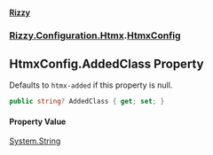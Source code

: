 #### [Rizzy](index.md 'index')
### [Rizzy.Configuration.Htmx](Rizzy.Configuration.Htmx.md 'Rizzy.Configuration.Htmx').[HtmxConfig](Rizzy.Configuration.Htmx.HtmxConfig.md 'Rizzy.Configuration.Htmx.HtmxConfig')

## HtmxConfig.AddedClass Property

Defaults to `htmx-added` if this property is null.

```csharp
public string? AddedClass { get; set; }
```

#### Property Value
[System.String](https://docs.microsoft.com/en-us/dotnet/api/System.String 'System.String')